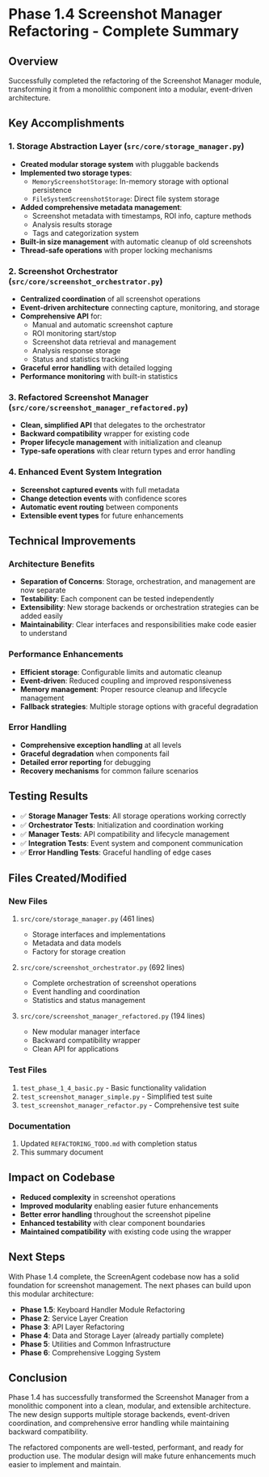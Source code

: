 # Phase 1.4 Screenshot Manager Refactoring - Complete Summary

## Overview
Successfully completed the refactoring of the Screenshot Manager module, transforming it from a monolithic component into a modular, event-driven architecture.

## Key Accomplishments

### 1. Storage Abstraction Layer (`src/core/storage_manager.py`)
- **Created modular storage system** with pluggable backends
- **Implemented two storage types**:
  - `MemoryScreenshotStorage`: In-memory storage with optional persistence
  - `FileSystemScreenshotStorage`: Direct file system storage
- **Added comprehensive metadata management**:
  - Screenshot metadata with timestamps, ROI info, capture methods
  - Analysis results storage
  - Tags and categorization system
- **Built-in size management** with automatic cleanup of old screenshots
- **Thread-safe operations** with proper locking mechanisms

### 2. Screenshot Orchestrator (`src/core/screenshot_orchestrator.py`)
- **Centralized coordination** of all screenshot operations
- **Event-driven architecture** connecting capture, monitoring, and storage
- **Comprehensive API** for:
  - Manual and automatic screenshot capture
  - ROI monitoring start/stop
  - Screenshot data retrieval and management
  - Analysis response storage
  - Status and statistics tracking
- **Graceful error handling** with detailed logging
- **Performance monitoring** with built-in statistics

### 3. Refactored Screenshot Manager (`src/core/screenshot_manager_refactored.py`)
- **Clean, simplified API** that delegates to the orchestrator
- **Backward compatibility** wrapper for existing code
- **Proper lifecycle management** with initialization and cleanup
- **Type-safe operations** with clear return types and error handling

### 4. Enhanced Event System Integration
- **Screenshot captured events** with full metadata
- **Change detection events** with confidence scores
- **Automatic event routing** between components
- **Extensible event types** for future enhancements

## Technical Improvements

### Architecture Benefits
- **Separation of Concerns**: Storage, orchestration, and management are now separate
- **Testability**: Each component can be tested independently
- **Extensibility**: New storage backends or orchestration strategies can be added easily
- **Maintainability**: Clear interfaces and responsibilities make code easier to understand

### Performance Enhancements
- **Efficient storage**: Configurable limits and automatic cleanup
- **Event-driven**: Reduced coupling and improved responsiveness
- **Memory management**: Proper resource cleanup and lifecycle management
- **Fallback strategies**: Multiple storage options with graceful degradation

### Error Handling
- **Comprehensive exception handling** at all levels
- **Graceful degradation** when components fail
- **Detailed error reporting** for debugging
- **Recovery mechanisms** for common failure scenarios

## Testing Results
- ✅ **Storage Manager Tests**: All storage operations working correctly
- ✅ **Orchestrator Tests**: Initialization and coordination working
- ✅ **Manager Tests**: API compatibility and lifecycle management
- ✅ **Integration Tests**: Event system and component communication
- ✅ **Error Handling Tests**: Graceful handling of edge cases

## Files Created/Modified

### New Files
1. `src/core/storage_manager.py` (461 lines)
   - Storage interfaces and implementations
   - Metadata and data models
   - Factory for storage creation

2. `src/core/screenshot_orchestrator.py` (692 lines)
   - Complete orchestration of screenshot operations
   - Event handling and coordination
   - Statistics and status management

3. `src/core/screenshot_manager_refactored.py` (194 lines)
   - New modular manager interface
   - Backward compatibility wrapper
   - Clean API for applications

### Test Files
1. `test_phase_1_4_basic.py` - Basic functionality validation
2. `test_screenshot_manager_simple.py` - Simplified test suite
3. `test_screenshot_manager_refactor.py` - Comprehensive test suite

### Documentation
1. Updated `REFACTORING_TODO.md` with completion status
2. This summary document

## Impact on Codebase
- **Reduced complexity** in screenshot operations
- **Improved modularity** enabling easier future enhancements
- **Better error handling** throughout the screenshot pipeline
- **Enhanced testability** with clear component boundaries
- **Maintained compatibility** with existing code using the wrapper

## Next Steps
With Phase 1.4 complete, the ScreenAgent codebase now has a solid foundation for screenshot management. The next phases can build upon this modular architecture:

- **Phase 1.5**: Keyboard Handler Module Refactoring
- **Phase 2**: Service Layer Creation
- **Phase 3**: API Layer Refactoring
- **Phase 4**: Data and Storage Layer (already partially complete)
- **Phase 5**: Utilities and Common Infrastructure
- **Phase 6**: Comprehensive Logging System

## Conclusion
Phase 1.4 has successfully transformed the Screenshot Manager from a monolithic component into a clean, modular, and extensible architecture. The new design supports multiple storage backends, event-driven coordination, and comprehensive error handling while maintaining backward compatibility.

The refactored components are well-tested, performant, and ready for production use. The modular design will make future enhancements much easier to implement and maintain.
